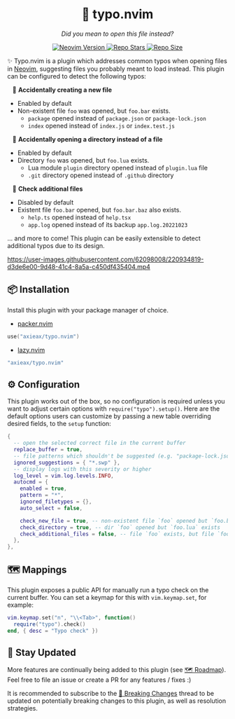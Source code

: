 <h1 align="center">🙈 typo.nvim</h1>
<p align="center"><i>Did you mean to open this file instead?</i></p>
<p align="center">
  <a href="https://github.com/neovim/neovim">
    <img alt="Neovim Version" src="https://img.shields.io/static/v1?label=&message=%3E%3D0.7&style=for-the-badge&logo=neovim&color=green&labelColor=302D41"/>
  </a>
  <a href="https://github.com/axieax/typo.nvim/stargazers">
    <img alt="Repo Stars" src="https://img.shields.io/github/stars/axieax/typo.nvim?style=for-the-badge&color=yellow&label=%E2%AD%90&labelColor=302D41"/>
  </a>
  <a href="https://github.com/axieax/typo.nvim">
    <img alt="Repo Size" src="https://img.shields.io/github/repo-size/axieax/typo.nvim?label=&color=orange&logo=hackthebox&style=for-the-badge&logoColor=lightgray&labelColor=302D41"/>
  </a>
</p>

✨ Typo.nvim is a plugin which addresses common typos when opening files in [Neovim](https://neovim.io), suggesting files you probably meant to load instead. This plugin can be configured to detect the following typos:

&nbsp;&nbsp; 📝 **Accidentally creating a new file**

- Enabled by default
- Non-existent file `foo` was opened, but `foo.bar` exists.
  - `package` opened instead of `package.json` or `package-lock.json`
  - `index` opened instead of `index.js` or `index.test.js`

&nbsp;&nbsp; 📁 **Accidentally opening a directory instead of a file**

- Enabled by default
- Directory `foo` was opened, but `foo.lua` exists.
  - Lua module `plugin` directory opened instead of `plugin.lua` file
  - `.git` directory opened instead of `.github` directory

&nbsp;&nbsp; 🔎 **Check additional files**

- Disabled by default
- Existent file `foo.bar` opened, but `foo.bar.baz` also exists.
  - `help.ts` opened instead of `help.tsx`
  - `app.log` opened instead of its backup `app.log.20221023`

... and more to come! This plugin can be easily extensible to detect additional typos due to its design.

https://user-images.githubusercontent.com/62098008/220934819-d3de6e00-9d48-41c4-8a5a-c450df435404.mp4

## 📦 Installation

Install this plugin with your package manager of choice.

- [packer.nvim](https://github.com/wbthomason/packer.nvim)

```lua
use("axieax/typo.nvim")
```

- [lazy.nvim](https://github.com/folke/lazy.nvim)

```lua
"axieax/typo.nvim"
```

## ⚙️ Configuration

This plugin works out of the box, so no configuration is required unless you want to adjust certain options with `require("typo").setup()`. Here are the default options users can customize by passing a new table overriding desired fields, to the `setup` function:

```lua
{
  -- open the selected correct file in the current buffer
  replace_buffer = true,
  -- file patterns which shouldn't be suggested (e.g. "package-lock.json")
  ignored_suggestions = { "*.swp" },
  -- display logs with this severity or higher
  log_level = vim.log.levels.INFO,
  autocmd = {
    enabled = true,
    pattern = "*",
    ignored_filetypes = {},
    auto_select = false,

    check_new_file = true, -- non-existent file `foo` opened but `foo.bar` exists
    check_directory = true, -- dir `foo` opened but `foo.lua` exists
    check_additional_files = false, -- file `foo` exists, but file `foo.bar` also exists
  },
},
```

## 🗺️ Mappings

This plugin exposes a public API for manually run a typo check on the current buffer. You can set a keymap for this with `vim.keymap.set`, for example:

```lua
vim.keymap.set("n", "\\<Tab>", function()
  require("typo").check()
end, { desc = "Typo check" })
```

## 🚧 Stay Updated

More features are continually being added to this plugin (see [🗺️ Roadmap](https://github.com/axieax/typo.nvim/issues/1)). Feel free to file an issue or create a PR for any features / fixes :)

It is recommended to subscribe to the [🙉 Breaking Changes](https://github.com/axieax/typo.nvim/issues/2) thread to be updated on potentially breaking changes to this plugin, as well as resolution strategies.
